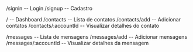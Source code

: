 
/signin -- Login
/signup -- Cadastro


/       -- Dashboard
/contacts -- Lista de contatos
/contacts/add -- Adicionar contatos
/contacts/:accountId -- Visualizar detalhes do contato


/messages -- Lista de mensagens
/messages/add -- Adicionar mensagens
/messages/:accountId -- Visualizar detalhes da mensagem